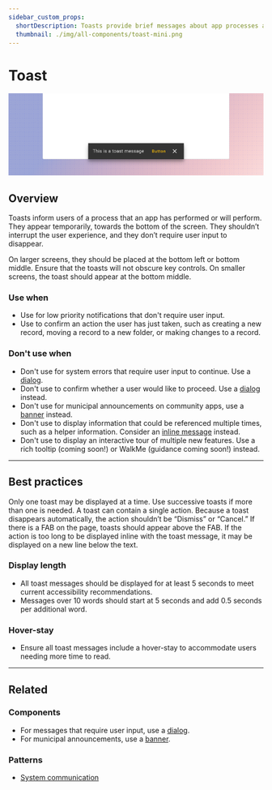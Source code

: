 ```yaml
---
sidebar_custom_props:
  shortDescription: Toasts provide brief messages about app processes at the bottom of the screen.
  thumbnail: ./img/all-components/toast-mini.png
---
```


# Toast

<ComponentVisual storybookUrl="https://forge.tylerdev.io/main/?path=/docs/components-toast--docs">

![Toast header image](./images/toast.png)

</ComponentVisual>

## Overview

Toasts inform users of a process that an app has performed or will perform. They appear temporarily, towards the bottom of the screen. They shouldn’t interrupt the user experience, and they don’t require user input to disappear. 

On larger screens, they should be placed at the bottom left or bottom middle. Ensure that the toasts will not obscure key controls. On smaller screens, the toast should appear at the bottom middle. 

### Use when

- Use for low priority notifications that don't require user input.
- Use to confirm an action the user has just taken, such as creating a new record, moving a record to a new folder, or making changes to a record. 

### Don't use when

- Don't use for system errors that require user input to continue. Use a [dialog](/components/notifications-and-messages/dialog).
- Don't use to confirm whether a user would like to proceed. Use a [dialog](/components/notifications-and-messages/dialog) instead. 
- Don't use for municipal announcements on community apps, use a [banner](/components/notifications-and-messages/banner) instead.
- Don't use to display information that could be referenced multiple times, such as a helper information. Consider an [inline message](/components/notifications-and-messages/inline-message) instead.
- Don't use to display an interactive tour of multiple new features. Use a rich tooltip (coming soon!) or WalkMe (guidance coming soon!) instead. 

---

## Best practices 

<DoDontGrid>
  <DoDontTextSection>
    <DoDontText type="do">Only one toast may be displayed at a time. Use successive toasts if more than one is needed.</DoDontText>
    <DoDontText type="do">A toast can contain a single action. Because a toast disappears automatically, the action shouldn’t be “Dismiss” or “Cancel.”</DoDontText>
    <DoDontText type="do">If there is a FAB on the page, toasts should appear above the FAB.</DoDontText>
    <DoDontText type="do">If the action is too long to be displayed inline with the toast message, it may be displayed on a new line below the text.</DoDontText>
  </DoDontTextSection>
</DoDontGrid>

### Display length
- All toast messages should be displayed for at least 5 seconds to meet current accessibility recommendations.
- Messages over 10 words should start at 5 seconds and add 0.5 seconds per additional word.

### Hover-stay
- Ensure all toast messages include a hover-stay to accommodate users needing more time to read. 

--- 

## Related 

### Components

- For messages that require user input, use a [dialog](/components/notifications-and-messages/dialog).
- For municipal announcements, use a [banner](/components/notifications-and-messages/banner).

### Patterns

- [System communication](/patterns/other/system-communication)
